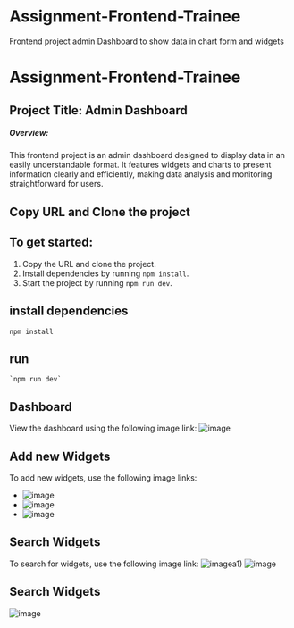 # Assignment-Frontend-Trainee
Frontend project admin Dashboard to show data in chart form and widgets

# Assignment-Frontend-Trainee
## Project Title: Admin Dashboard
##### Overview: 
This frontend project is an admin dashboard designed to display data in an easily understandable format. It features widgets and charts to present information clearly and efficiently, making data analysis and monitoring straightforward for users.

## Copy URL and Clone the project


## To get started:
1. Copy the URL and clone the project.
2. Install dependencies by running `npm install`.
3. Start the project by running `npm run dev`.
## install dependencies
   `npm install`
## run
    `npm run dev`


## Dashboard
View the dashboard using the following image link: ![image](https://github.com/user-attachments/assets/99ad3f06-e0ee-44f9-ba4f-0d314208b9de)


## Add new Widgets
To add new widgets, use the following image links: 
- ![image](https://github.com/user-attachments/assets/b7337455-2e33-452c-9366-e0bc36852ee2)
- ![image](https://github.com/user-attachments/assets/d95035c8-afa2-4dbd-9ca2-9e41564d44a1)
- ![image](https://github.com/user-attachments/assets/b200e188-f90f-4b3d-bcce-be0c71048e70)

## Search Widgets
To search for widgets, use the following image link: ![image](https://github.com/user-attachments/assets/8ff4d886-75eb-4b3c-8a13-194a98a43d45)a1)
![image](https://github.com/user-attachments/assets/b200e188-f90f-4b3d-bcce-be0c71048e70)


## Search Widgets
![image](https://github.com/user-attachments/assets/8ff4d886-75eb-4b3c-8a13-194a98a43d45)
